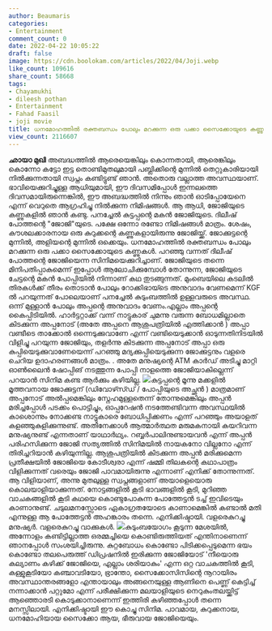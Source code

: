 ```yaml
---
author: Beaumaris
categories:
- Entertainment
comment_count: 0
date: 2022-04-22 10:05:22
draft: false
image: https://cdn.boolokam.com/articles/2022/04/Joji.webp
like_count: 109616
share_count: 58668
tags:
- Chayamukhi
- dileesh pothan
- Entertainment
- Fahad Faasil
- joji movie
title: ധനമോഹത്തിൽ രക്തബന്ധം പോലും മറക്കുന്ന ഒരു പക്കാ സൈക്കോയുടെ കണ്ണുകൾ
view_count: 2116607
---
```


**ഛായാ മുഖി** അബദ്ധത്തിൽ ആരെയെങ്കിലും കൊന്നതായി, ആരെങ്കിലും കൊന്നോ കട്ടോ ഇട്ട തൊണ്ടിമുതലുമായി പബ്ലിക്കിന്റെ മുന്നിൽ തെറ്റുകാരിയായി നിൽക്കുന്നതായി സ്വപ്നം കണ്ടിട്ടുണ്ട് ഞാൻ. അതൊരു വല്ലാത്ത അവസ്ഥയാണ്. ഭാവിയെക്കുറിച്ചുള്ള ആധിയുമായി, ഈ ദിവസമിപ്പോൾ ഇന്നലത്തെ ദിവസമായിരുന്നെങ്കിൽ, ഈ അബദ്ധത്തിൽ നിന്നും ഞാൻ ഓടിപ്പോയേനെ എന്ന് വെറുതെ ആഗ്രഹിച്ചു നിൽക്കുന്ന നിമിഷങ്ങൾ. ആ ആധി, ജോജിയുടെ കണ്ണുകളിൽ ഞാൻ കണ്ടു. പനച്ചേൽ കുട്ടപ്പന്റെ മകൻ ജോജിയുടെ. ദിലീഷ് പോത്തന്റെ "ജോജി"യുടെ. പക്ഷേ ഒന്നോ രണ്ടോ നിമിഷങ്ങൾ മാത്രം. ശേഷം, കൗശലക്കാരനായ ഒരു കുറുക്കന്റെ കണ്ണുകളായിരുന്നു ജോജിയ്ക്ക്. ജോക്കുട്ടന്റെ മുന്നിൽ, അളിയന്റെ മുന്നിൽ ഒക്കെയും. ധനമോഹത്തിൽ രക്തബന്ധം പോലും മറക്കുന്ന ഒരു പക്കാ സൈക്കോയുടെ കണ്ണുകൾ. പറഞ്ഞു വന്നത് ദിലീഷ് പോത്തന്റെ ജോജിയെന്ന സിനിമയെക്കുറിച്ചാണ്. ജോജിയുടെ തന്നെ മിനിപതിപ്പാകുമെന്ന് ഇപ്പോൾ ആലോചിക്കുമ്പോൾ തോന്നുന്ന, ജോജിയുടെ ചേട്ടന്റെ മകൻ പോപ്പിയിൽ നിന്നാണ് കഥ തുടങ്ങുന്നത്. മുംബെയിലെ കടലിൽ തിരകൾക്ക് തീരം തൊടാൻ പോലും റോക്കിഭായ്ടെ അനുവാദം വേണമെന്ന് KGF ൽ പറയുന്നത് പോലെയാണ് പനച്ചേൽ കുടുംബത്തിൽ ഉള്ളവരുടെ അവസ്ഥ. ഒന്ന് മുള്ളാൻ പോലും അപ്പന്റെ അനുവാദം വേണം.എല്ലാം അപ്പന്റെ കൈപ്പിടിയിൽ. ഹാർട്ടറ്റാക്ക് വന്ന് നാട്ടുകാര് ചുമന്നു വരുന്ന ബോധമില്ലാതെ കിടക്കുന്ന അപ്പനോട് (അതേ അപ്പനെ ആശുപത്രിയിൽ എത്തിക്കാൻ ) അപ്പാ വണ്ടീടെ താക്കോൽ ഒന്നെടുക്കുവാണേ എന്ന് വണ്ടിയെടുക്കാൻ ഓടുന്നതിനിടയിൽ വിളിച്ചു പറയുന്ന ജോജിയും, തളർന്നു കിടക്കുന്ന അപ്പനോട് അപ്പാ ഒരു കുപ്പിയെടുക്കുവാണേയെന്ന് പറഞ്ഞു മദ്യക്കുപ്പിയെടുക്കുന്ന ജോക്കുട്ടനും വളരെ ചെറിയ ഉദാഹരണങ്ങൾ മാത്രം. . അതേ മനുഷ്യന്റെ ATM കാർഡ് അടിച്ചു മാറ്റി ഓൺലൈൻ ഷോപ്പിങ് നടത്തുന്ന പോപ്പി നാളത്തെ ജോജിയാകില്ലെന്ന് പറയാൻ സിനിമ കണ്ട ആർക്കും കഴിയില്ല. ![](https://cdn.boolokam.com/articles/2022/04/Joji.webp)കുട്ടപ്പന്റെ മൂന്നു മക്കളിൽ മൂത്തവനായ ജോക്കുട്ടന് (ഡിവോഴ്സ്ഡ് / പോപ്പിയുടെ അച്ഛൻ ) മാത്രമാണ് അപ്പനോട് അൽപ്പമെങ്കിലും സ്നേഹമുള്ളതെന്ന് തോന്നുമെങ്കിലും അപ്പൻ മരിച്ചപ്പോൾ പടക്കം പൊട്ടിച്ചും, ഓപ്പറേഷൻ നടത്തേണ്ടിവന്ന അവസ്ഥയിൽ കാശൊന്നും നോക്കണ്ട നാട്ടുകാരെ ബോധിപ്പിക്കണം എന്ന് പറഞ്ഞും അയാളത് കളഞ്ഞുകുളിക്കുന്നുണ്ട്. അതിനേക്കാൾ ആത്മാർത്ഥത മരുമകനായി കയറിവന്ന മനുഷ്യനുണ്ട് എന്നതാണ് യാഥാർഥ്യം. റബ്ബർപാലിനുണ്ടായവൻ എന്ന് അപ്പൻ പരിഹസിക്കുന്ന ജോജി സത്യത്തിൽ സിനിമയിൽ നായകനോ വില്ലനോ എന്ന് തിരിച്ചറിയാൻ കഴിയുന്നില്ല. ആശുപത്രിയിൽ കിടക്കുന്ന അപ്പൻ മരിക്കുമെന്ന പ്രതീക്ഷയിൽ ജോജിയെ കോടീശ്വരാ എന്ന് ഷമ്മി തിലകന്റെ കഥാപാത്രം വിളിക്കുന്നത് വരെയും ജോജി പാവമായിരുന്നു എന്നാണ് എനിക്ക് തോന്നുന്നത്. ആ വിളിയാണ്, അന്നു മുതലുള്ള സ്വപ്നങ്ങളാണ് അയാളെയൊരു കൊലയാളിയാക്കുന്നത്. നോട്ടങ്ങളിൽ കൂടി ഭാവങ്ങളിൽ കൂടി, മുറിഞ്ഞ വാചകങ്ങളിൽ കൂടി കഥയെ കൊണ്ടുപോകുന്ന പോത്തേട്ടൻ ടച്ച് ഇവിടെയും കാണാനുണ്ട്. ചടുലമനസ്സോടെ ഏകാഗ്രതയോടെ കാണാമെങ്കിൽ കണ്ടാൽ മതി എന്നുള്ള ആ പോത്തേട്ടൻ അഹങ്കാരം തന്നെ. എനിക്കിഷ്ടായി. വളരെകുറച്ചു മനുഷ്യർ. വളരെകുറച്ചു വാക്കുകൾ. ![](https://cdn.boolokam.com/articles/2022/04/hnnn.jpg)കുടുംബയോഗം കൂടുന്ന മേശയിൽ, അന്നോളം കണ്ടിട്ടില്ലാത്ത ഒരമ്മച്ചിയെ കൊണ്ടിരുത്തിയത് എന്തിനാണെന്ന് ഞാനപ്പോൾ സംശയിച്ചിരുന്നു. കുറ്റബോധം കൊണ്ടോ പിടിക്കപ്പെടുമെന്ന ഭയം കൊണ്ടോ തലപെരുത്ത് ഡിപ്രഷനിൽ ഇരിക്കുന്ന ജോജിയോട് 'നീയൊരു കല്യാണം കഴിക്ക് ജോജിയെ, എല്ലാം ശരിയാകും' എന്ന ഒറ്റ വാചകത്തിൽ കൂടി, കള്ളുകൂടിയോ കഞ്ചാവടിയോ, ഭ്രാന്തോ, സൈക്കോസിസിന്റെ നൂറായിരം അവസ്ഥാന്തരങ്ങളോ എന്തായാലും അങ്ങനെയുള്ള ആണിനെ പെണ്ണ് കെട്ടിച്ച് നന്നാക്കാൻ പറ്റുമോ എന്ന് പരീക്ഷിക്കുന്ന മലയാളിയുടെ നെറുകുംതലയ്ക്കിട്ട് ആഞ്ഞൊരടി കൊടുക്കാനാണെന്ന് ഇത്തിരി കഴിഞ്ഞപ്പോൾ തന്നെ മനസ്സിലായി. എനിക്കിഷ്ടായി ഈ കൊച്ചു സിനിമ. പാവമായ, കുറുക്കനായ, ധനമോഹിയായ സൈക്കോ ആയ, ഭീരുവായ ജോജിയെയും.
